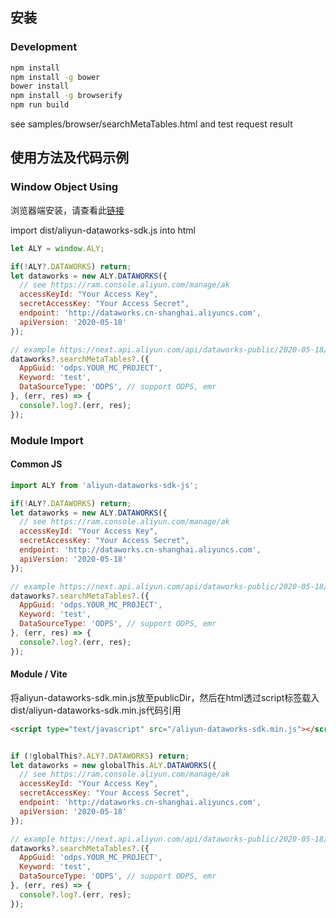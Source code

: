## 安装

### Development

```sh
npm install
npm install -g bower
bower install
npm install -g browserify
npm run build
```

see samples/browser/searchMetaTables.html and test request result

## 使用方法及代码示例

### Window Object Using

浏览器端安装，请查看此[链接](https://github.com/datafe/aliyun-dataworks-sdk-js/blob/master/browser.md)

import dist/aliyun-dataworks-sdk.js into html

``` javascript
let ALY = window.ALY;

if(!ALY?.DATAWORKS) return;
let dataworks = new ALY.DATAWORKS({
  // see https://ram.console.aliyun.com/manage/ak
  accessKeyId: "Your Access Key",
  secretAccessKey: "Your Access Secret",
  endpoint: 'http://dataworks.cn-shanghai.aliyuncs.com',
  apiVersion: '2020-05-18'
});

// example https://next.api.aliyun.com/api/dataworks-public/2020-05-18/SearchMetaTables
dataworks?.searchMetaTables?.({
  AppGuid: 'odps.YOUR_MC_PROJECT',
  Keyword: 'test',
  DataSourceType: 'ODPS', // support ODPS, emr
}, (err, res) => {
  console?.log?.(err, res);
});
```

### Module Import

#### Common JS

``` javascript
import ALY from 'aliyun-dataworks-sdk-js';

if(!ALY?.DATAWORKS) return;
let dataworks = new ALY.DATAWORKS({
  // see https://ram.console.aliyun.com/manage/ak
  accessKeyId: "Your Access Key",
  secretAccessKey: "Your Access Secret",
  endpoint: 'http://dataworks.cn-shanghai.aliyuncs.com',
  apiVersion: '2020-05-18'
});

// example https://next.api.aliyun.com/api/dataworks-public/2020-05-18/SearchMetaTables
dataworks?.searchMetaTables?.({
  AppGuid: 'odps.YOUR_MC_PROJECT',
  Keyword: 'test',
  DataSourceType: 'ODPS', // support ODPS, emr
}, (err, res) => {
  console?.log?.(err, res);
});
```

#### Module / Vite

将aliyun-dataworks-sdk.min.js放至publicDir，然后在html透过script标签载入dist/aliyun-dataworks-sdk.min.js代码引用

``` html
<script type="text/javascript" src="/aliyun-dataworks-sdk.min.js"></script>
```

```javascript

if (!globalThis?.ALY?.DATAWORKS) return;
let dataworks = new globalThis.ALY.DATAWORKS({
  // see https://ram.console.aliyun.com/manage/ak
  accessKeyId: "Your Access Key",
  secretAccessKey: "Your Access Secret",
  endpoint: 'http://dataworks.cn-shanghai.aliyuncs.com',
  apiVersion: '2020-05-18'
});

// example https://next.api.aliyun.com/api/dataworks-public/2020-05-18/SearchMetaTables
dataworks?.searchMetaTables?.({
  AppGuid: 'odps.YOUR_MC_PROJECT',
  Keyword: 'test',
  DataSourceType: 'ODPS', // support ODPS, emr
}, (err, res) => {
  console?.log?.(err, res);
});

```
